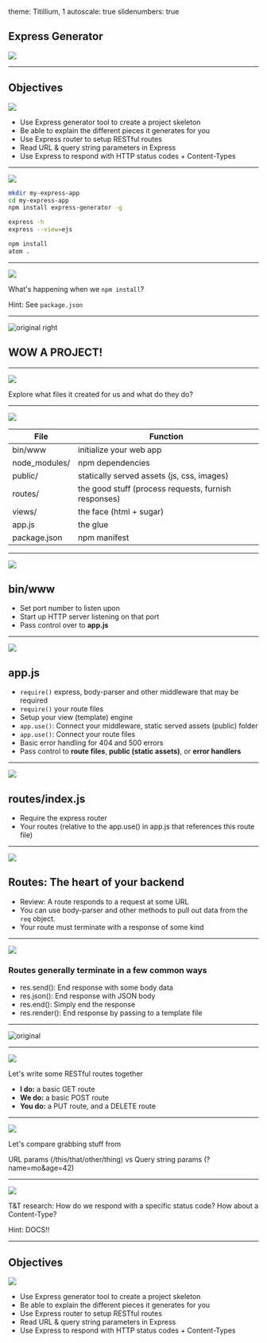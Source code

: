 theme: Titillium, 1
autoscale: true
slidenumbers: true
<!-- @author: Pete Silva -->

## Express Generator
![](https://cdn2.hubspot.net/hub/62664/file-787068344-jpg/images/digital-native-717x359-resized-600.jpg)

---

## Objectives
![](img/bg.png)

- Use Express generator tool to create a project skeleton
- Be able to explain the different pieces it generates for you
- Use Express router to setup RESTful routes
- Read URL & query string parameters in Express
- Use Express to respond with HTTP status codes + Content-Types

---

![](img/bg.png)

```bash
mkdir my-express-app
cd my-express-app
npm install express-generator -g

express -h
express --view=ejs

npm install
atom .
```
---

![](img/bg.png)

What's happening when we `npm install`?

Hint: See `package.json`

---

![original right](http://filmtangent.com/wp-content/uploads/2010/07/monkey-surprised-face.jpg)

## WOW A PROJECT!

---

![](https://www.translinetech.com/wp-content/uploads/2013/01/magnifying-glass-pcb1-480x328.png)

Explore what files it created for us and what do they do?

---

![](img/bg.png)

File|Function
---|---
bin/www|initialize your web app
node_modules/|npm dependencies
public/|statically served assets (js, css, images)
routes/|the good stuff (process requests, furnish responses)
views/|the face (html + sugar)
app.js|the glue
package.json|npm manifest

---

![](img/bg.png)

## bin/www

- Set port number to listen upon
- Start up HTTP server listening on that port
- Pass control over to __app.js__

---

![](img/bg.png)

## app.js

- `require()` express, body-parser and other middleware that may be required
- `require()` your route files
- Setup your view (template) engine
- `app.use()`: Connect your middleware, static served assets (public) folder
- `app.use()`: Connect your route files
- Basic error handling for 404 and 500 errors
- Pass control to __route files__, __public (static assets)__, or __error handlers__

---

![](img/bg.png)

## routes/index.js

- Require the express router
- Your routes (relative to the app.use() in app.js that references this route file)

---

![](img/bg.png)

## Routes: The heart of your backend

- Review: A route responds to a request at some URL
- You can use body-parser and other methods to pull out data from the `req` object.
- Your route must terminate with a response of some kind

---

![](img/bg.png)

### Routes generally terminate in a few common ways

  - res.send(): End response with some body data
  - res.json(): End response with JSON body
  - res.end(): Simply end the response
  - res.render(): End response by passing to a template file

---

![original](img/express-flow.png)

---

![](img/bg.png)

Let's write some RESTful routes together

- **I do:** a basic GET route
- **We do:** a basic POST route
- **You do:** a PUT route, and a DELETE route

---

![](img/bg.png)

Let's compare grabbing stuff from

URL params (/this/that/other/thing)
vs
Query string params (?name=mo&age=42)

---

![](img/bg.png)

T&T research:
How do we respond with a specific status code? How about a Content-Type?

Hint: DOCS!!

---

## Objectives
![](img/bg.png)

- Use Express generator tool to create a project skeleton
- Be able to explain the different pieces it generates for you
- Use Express router to setup RESTful routes
- Read URL & query string parameters in Express
- Use Express to respond with HTTP status codes + Content-Types
